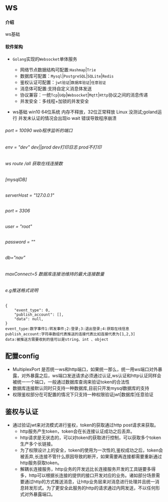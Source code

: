 # ws

#### 介绍

ws基础

#### 软件架构
- `Golang`实现的`Websocket`单体服务
  - 网络节点数据结构可配置:`Hashmap`|`Trie`
  - 数据库可配置：`Mysql`|`PostgreSQL`|`SQLite`|`Redis`
  - 鉴权认证可配置：`jwt验证`|`数据库验证`|`任意验证`
  - 消息体可配置:支持自定义消息体发送
  - 协议兼容：一统`Tcp`|`Udp`|`Websocket`|`Mqtt`|`Http`协议之间的消息传递
  - 并发安全：多线程+加锁的并发安全

- ws基础 win10 64位系统 内存不释放，32位正常释放 Linux 没测试;goland运行 并发未认证的情况会出现io wait 错误导致程序崩溃

###### port = 10090 web程序监听的端口

###### env = "dev" dev||prod dev打印日志 prod不打印
###### ws route /all 获取在线连接数

###### [mysqlDB]

###### serverHost = "127.0.0.1"

###### port = 3306

###### user = "root"

###### password = ""

###### db="nav"

###### maxConnect=5 数据库连接池维持的最大连接数量
###### e.g推送格式说明

```
{
    "event_type": 0, 
    "publish_account": [],
    "data": null,
}
event_type:数字事件1:转发事件;2:登录;3:退出登录;4:获取在线信息
publish_account:字符串数组代表推送的连接代表比如连接代表为[1,2,3]
data:被推送方需要收到的值可以是string、int 、object

```
## 配置config
- MultiplexPort 是否统一ws和http端口，如果统一那么，统一用ws端口对外暴露，对外暴露之后，ws端口发送请求必须通过认证,ws认证和http认证同样会被统一一个端口，一般通过数据库查询来验证token的合法性
- 数据库连接默认同时只支持一种数据库,目前只开发mysql数据库的支持
- 权限鉴权部分在可配置的情况下只支持一种权限验证jwt|数据库|任意验证
  
## 鉴权与认证
 + 通过验证jwt来对流模式进行鉴权，token的获取通过http post请求来获取。
    - http服务产生token，token会在长连接认证成功之后丢弃。
    - http请求是无状态的，可以对token的获取进行控制，可以获取多个token生产多个长链接。
    - 为了权限设计上的安全，token的使用为一次性的,鉴权成功之后，token会被丢弃,长连接不管什么原因导致的断开，如果需要再连接都需要重新通过http服务获取token。
    - 解耦长连接服务，http业务的开发远比长连接服务开发的工具链要多得多，http可以根据长连接的提供的接口开发对应的业务。诸如部分场景需要通过http的方式推送消息，让http业务层来对消息进行处理并且统一消息转发形式。为了更安全此服务的http的请求通过内网发送，不以任何形式对外暴露端口。